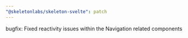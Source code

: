 ```yaml
---
"@skeletonlabs/skeleton-svelte": patch
---
```


bugfix: Fixed reactivity issues within the Navigation related components

